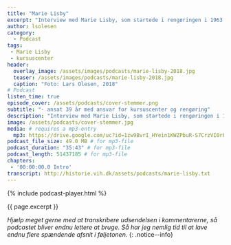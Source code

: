 ```yaml
---
title: "Marie Lisby"
excerpt: "Interview med Marie Lisby, som startede i rengøringen i 1963 og sluttede med ansvaret for kursuscenteret i 2003."
author: lsolesen
category:
  - Podcast
tags:
 - Marie Lisby
 - kursuscenter
header:
  overlay_image: /assets/images/podcasts/marie-lisby-2018.jpg
  teaser: /assets/images/podcasts/marie-lisby-2018.jpg
  caption: "Foto: Lars Olesen, 2018"
# Podcast
listen_time: true
episode_cover: /assets/podcasts/cover-stemmer.png
subtitle: "- ansat 39 år med ansvar for kursuscenter og rengøring"
description: "Interview med Marie Lisby, som startede i rengøringen i 1963 og sluttede med ansvaret for kursuscenteret i 2003."
image: /assets/podcasts/cover-stemmer.jpg
media: # requires a mp3-entry
  mp3: https://drive.google.com/uc?id=1zw9BvrI_HYein1KWZPbuR-S7CrzVI0rF
podcast_file_size: 49.0 MB # for mp3-file
podcast_duration: "35:43" # for mp3-file
podcast_length: 51437185 # for mp3-file
chapters:
 - '00:00:00.0 Intro'
transcript: http://historie.vih.dk/assets/podcasts/marie-lisby.txt
---
```


{% include podcast-player.html %}

{{ page.excerpt }}

_Hjælp meget gerne med at transkribere udsendelsen i kommentarerne, så podcastet bliver endnu lettere at bruge. Så har jeg nemlig tid til at lave endnu flere spændende afsnit i føljetonen._
{: .notice--info}
